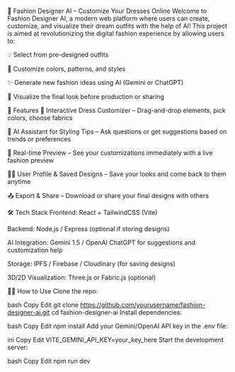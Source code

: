 👗 Fashion Designer AI – Customize Your Dresses Online
Welcome to Fashion Designer AI, a modern web platform where users can create, customize, and visualize their dream outfits with the help of AI! This project is aimed at revolutionizing the digital fashion experience by allowing users to:

💡 Select from pre-designed outfits

🎨 Customize colors, patterns, and styles

✨ Generate new fashion ideas using AI (Gemini or ChatGPT)

🧵 Visualize the final look before production or sharing

🚀 Features
🎨 Interactive Dress Customizer – Drag-and-drop elements, pick colors, choose fabrics

🤖 AI Assistant for Styling Tips – Ask questions or get suggestions based on trends or preferences

👚 Real-time Preview – See your customizations immediately with a live fashion preview

🧑‍🎨 User Profile & Saved Designs – Save your looks and come back to them anytime

📤 Export & Share – Download or share your final designs with others

🛠 Tech Stack
Frontend: React + TailwindCSS (Vite)

Backend: Node.js / Express (optional if storing designs)

AI Integration: Gemini 1.5 / OpenAI ChatGPT for suggestions and customization help

Storage: IPFS / Firebase / Cloudinary (for saving designs)

3D/2D Visualization: Three.js or Fabric.js (optional)

🧑‍💻 How to Use
Clone the repo:

bash
Copy
Edit
git clone https://github.com/yourusername/fashion-designer-ai.git
cd fashion-designer-ai
Install dependencies:

bash
Copy
Edit
npm install
Add your Gemini/OpenAI API key in the .env file:

ini
Copy
Edit
VITE_GEMINI_API_KEY=your_key_here
Start the development server:

bash
Copy
Edit
npm run dev
